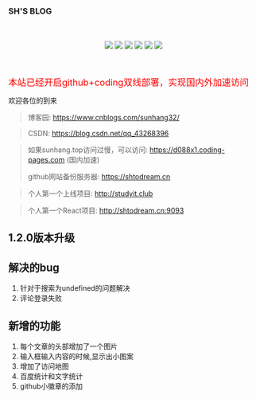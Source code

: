 ### SH'S BLOG

<p align="center" style="margin:50px 0;">
	<img src="https://img.shields.io/badge/language-html-blue" />
    <img src="https://img.shields.io/badge/build-passing-green"  />
    <img src="https://img.shields.io/badge/version-v1.0-informational" />
    <img src="https://img.shields.io/badge/codecov-60-red" />
    <img src="https://img.shields.io/badge/platform-ios%20%7C%20android%20%7C%20widdow%20%7C%20ipad-inactive"  />
    <img src="https://img.shields.io/badge/weibo-%40SH-blueviolet"  />
</p>

<font color=red size=4>本站已经开启github+coding双线部署，实现国内外加速访问</font>

欢迎各位的到来

> 博客园: https://www.cnblogs.com/sunhang32/

> CSDN: https://blog.csdn.net/qq_43268396

> 如果sunhang.top访问过慢，可以访问: https://d088x1.coding-pages.com (国内加速)
>
> github网站备份服务器: https://shtodream.cn

> 个人第一个上线项目: http://studyit.club

> 个人第一个React项目: http://shtodream.cn:9093

## 1.2.0版本升级

## 解决的bug
1. 针对于搜索为undefined的问题解决
2. 评论登录失败

## 新增的功能
1. 每个文章的头部增加了一个图片
2. 输入框输入内容的时候,显示出小图案
3. 增加了访问地图
4. 百度统计和文字统计
5. github小徽章的添加
